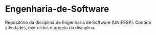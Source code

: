 # Engenharia-de-Software
Repositório da disciplina de Engenharia de Software (UNIFESP). Contém atividades, exercícios e projeto da disciplina.
